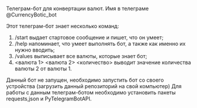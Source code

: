 Телеграм-бот для конвертации валют. Имя в телеграме @CurrencyBotic_bot

Этот телеграм-бот знает несколько команд:

  1. /start выдает стартовое сообщение и пишет, что он умеет;
  2. /help напоминает, что умеет выполнять бот, а также как именно их нужно вводить;
  3. /values выписывает все валюты, которые знает бот;
  4. <валюта 1> <валюта 2> <количество> выводит значение количества валюты 2 от валюты 1.
  
Данный бот не запущен, необходимо запустить бот со своего устройства (загрузить данный репозиторий на свой компьютер) Для работы с данным телеграм-ботом необходимо установить пакеты requests,json и PyTelegramBotAPI.
